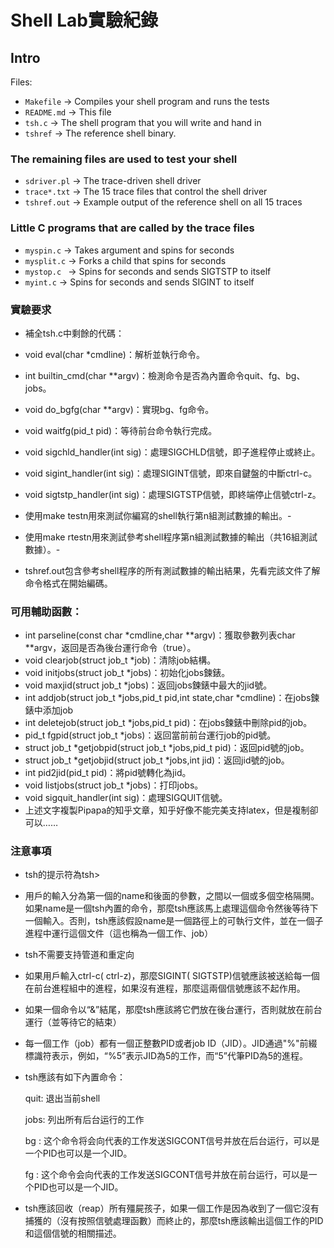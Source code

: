 # Shell Lab實驗紀錄

## Intro

Files:

- `Makefile` &rarr; Compiles your shell program and runs the tests
- `README.md`  &rarr; This file
- `tsh.c` &rarr; The shell program that you will write and hand in
- `tshref` &rarr; The reference shell binary.

### The remaining files are used to test your shell
- `sdriver.pl` &rarr; The trace-driven shell driver
- `trace*.txt` &rarr; The 15 trace files that control the shell driver
- `tshref.out`  &rarr;  Example output of the reference shell on all 15 traces

### Little C programs that are called by the trace files
- `myspin.c` &rarr; Takes argument <n> and spins for <n> seconds
- `mysplit.c` &rarr; Forks a child that spins for <n> seconds
- `mystop.c ` &rarr; Spins for <n> seconds and sends SIGTSTP to itself
- `myint.c` &rarr; Spins for <n> seconds and sends SIGINT to itself

### 實驗要求
- 補全tsh.c中剩餘的代碼：
- void eval(char *cmdline)：解析並執行命令。
- int builtin_cmd(char **argv)：檢測命令是否為內置命令quit、fg、bg、jobs。
- void do_bgfg(char **argv)：實現bg、fg命令。
- void waitfg(pid_t pid)：等待前台命令執行完成。
- void sigchld_handler(int sig)：處理SIGCHLD信號，即子進程停止或終止。
- void sigint_handler(int sig)：處理SIGINT信號，即來自鍵盤的中斷ctrl-c。
- void sigtstp_handler(int sig)：處理SIGTSTP信號，即終端停止信號ctrl-z。
- 使用make testn用來測試你編寫的shell執行第n組測試數據的輸出。- 

- 使用make rtestn用來測試參考shell程序第n組測試數據的輸出（共16組測試數據）。- 

- tshref.out包含參考shell程序的所有測試數據的輸出結果，先看完該文件了解命令格式在開始編碼。

### 可用輔助函數：
- int parseline(const char *cmdline,char **argv)：獲取參數列表char **argv，返回是否為後台運行命令（true）。
- void clearjob(struct job_t *job)：清除job結構。
- void initjobs(struct job_t *jobs)：初始化jobs鍊錶。
- void maxjid(struct job_t *jobs)：返回jobs鍊錶中最大的jid號。
- int addjob(struct job_t *jobs,pid_t pid,int state,char *cmdline)：在jobs鍊錶中添加job
- int deletejob(struct job_t *jobs,pid_t pid)：在jobs鍊錶中刪除pid的job。
- pid_t fgpid(struct job_t *jobs)：返回當前前台運行job的pid號。
- struct job_t *getjobpid(struct job_t *jobs,pid_t pid)：返回pid號的job。
- struct job_t *getjobjid(struct job_t *jobs,int jid)：返回jid號的job。
- int pid2jid(pid_t pid)：將pid號轉化為jid。
- void listjobs(struct job_t *jobs)：打印jobs。
- void sigquit_handler(int sig)：處理SIGQUIT信號。
- 上述文字複製Pipapa的知乎文章，知乎好像不能完美支持latex，但是複制卻可以……

### 注意事項
- tsh的提示符為tsh>
- 用戶的輸入分為第一個的name和後面的參數，之間以一個或多個空格隔開。如果name是一個tsh內置的命令，那麼tsh應該馬上處理這個命令然後等待下一個輸入。否則，tsh應該假設name是一個路徑上的可執行文件，並在一個子進程中運行這個文件（這也稱為一個工作、job）
- tsh不需要支持管道和重定向
- 如果用戶輸入ctrl-c( ctrl-z)，那麼SIGINT( SIGTSTP)信號應該被送給每一個在前台進程組中的進程，如果沒有進程，那麼這兩個信號應該不起作用。
- 如果一個命令以“&”結尾，那麼tsh應該將它們放在後台運行，否則就放在前台運行（並等待它的結束）
- 每一個工作（job）都有一個正整數PID或者job ID（JID）。JID通過"%"前綴標識符表示，例如，“%5”表示JID為5的工作，而“5”代筆PID為5的進程。

- tsh應該有如下內置命令：

    quit: 退出当前shell

    jobs: 列出所有后台运行的工作

    bg <job>: 这个命令将会向<job>代表的工作发送SIGCONT信号并放在后台运行，<job>可以是一个PID也可以是一个JID。

    fg <job>: 这个命令会向<job>代表的工作发送SIGCONT信号并放在前台运行，<job>可以是一个PID也可以是一个JID。

- tsh應該回收（reap）所有殭屍孩子，如果一個工作是因為收到了一個它沒有捕獲的（沒有按照信號處理函數）而終止的，那麼tsh應該輸出這個工作的PID和這個信號的相關描述。